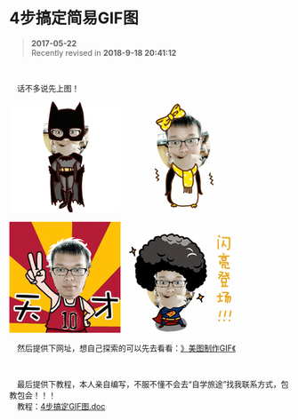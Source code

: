 # 4步搞定简易GIF图
>  **2017-05-22**  
> Recently revised in **2018-9-18 20:41:12**

<br>

&emsp;话不多说先上图！

![图](./resource/12-1.gif)
![图](./resource/12-2.gif)

![图](./resource/12-3.gif)
![图](./resource/12-4.gif)

&emsp;然后提供下网址，想自己探索的可以先去看看：[》美图制作GIF《](http://xiuxiu.web.meitu.com/main.html)

<br>

&emsp;最后提供下教程，本人亲自编写，不服不懂不会去“自学旅途”找我联系方式，包教包会！！！  
&emsp;教程：[4步搞定GIF图.doc](./resource/4步搞定GIF图.doc)

<br>

 